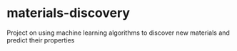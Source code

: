 # materials-discovery
Project on using machine learning algorithms to discover new materials and predict their properties

